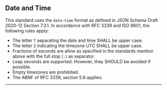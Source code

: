 ## Date and Time

This standard uses the `date-time` format as defined in JSON Schema Draft 2020-12 Section 7.3.1.
In accordance with RFC 3339 and ISO 8601, the following rules apply:

- The letter `T` separating the date and time SHALL be upper case.
- The letter `Z` indicating the timezone UTC SHALL be upper case.
- Fractions of seconds are allow as specified in the standards mention above with the full stop (`.`) as separator.
- Leap seconds are supported. However, they SHOULD be avoided if possible.
- Empty timezones are prohibited.
- The ABNF of RFC 3339, section 5.6 applies.

-------
